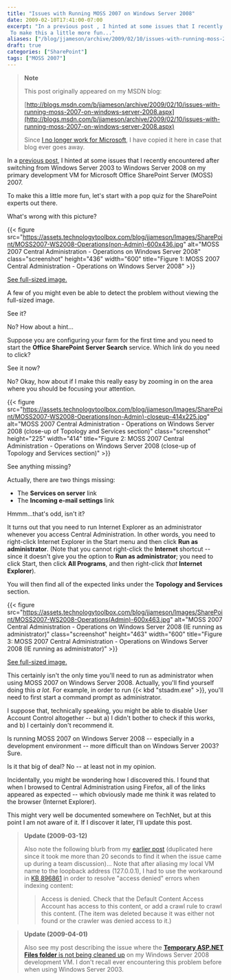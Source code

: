 ```yaml
---
title: "Issues with Running MOSS 2007 on Windows Server 2008"
date: 2009-02-10T17:41:00-07:00
excerpt: "In a previous post , I hinted at some issues that I recently encountered after switching from Windows Server 2003 to Windows Server 2008 on my primary development VM for Microsoft Office SharePoint Server (MOSS) 2007. 
 To make this a little more fun..."
aliases: ["/blog/jjameson/archive/2009/02/10/issues-with-running-moss-2007-on-windows-server-2008.aspx"]
draft: true
categories: ["SharePoint"]
tags: ["MOSS 2007"]
---
```


> **Note**
>
> This post originally appeared on my MSDN blog:
>
> [http://blogs.msdn.com/b/jjameson/archive/2009/02/10/issues-with-running-moss-2007-on-windows-server-2008.aspx](http://blogs.msdn.com/b/jjameson/archive/2009/02/10/issues-with-running-moss-2007-on-windows-server-2008.aspx)
>
> Since [I no longer work for Microsoft](/blog/jjameson/2011/09/02/last-day-with-microsoft), I have copied it here in case that blog ever goes away.

In a [previous post](/blog/jjameson/2009/01/23/error-installing-moss-2007-december-cumulative-update), I hinted at some issues that I recently encountered after switching from Windows Server 2003 to Windows Server 2008 on my primary development VM for Microsoft Office SharePoint Server (MOSS) 2007.

To make this a little more fun, let's start with a pop quiz for the SharePoint experts out there.

What's wrong with this picture?

{{< figure src="https://assets.technologytoolbox.com/blog/jjameson/Images/SharePoint/MOSS2007-WS2008-Operations(non-Admin)-600x436.jpg" alt="MOSS 2007 Central Administration - Operations on Windows Server 2008" class="screenshot" height="436" width="600" title="Figure 1: MOSS 2007 Central Administration - Operations on Windows Server 2008" >}}

[See full-sized image.](https://assets.technologytoolbox.com/blog/jjameson/Images/SharePoint/MOSS2007-WS2008-Operations%28non-Admin%29-1024x744.jpg)

A few of you might even be able to detect the problem without viewing the full-sized image.

See it?

No? How about a hint...

Suppose you are configuring your farm for the first time and you need to start the **Office SharePoint Server Search** service. Which link do you need to click?

See it now?

No? Okay, how about if I make this really easy by zooming in on the area where you should be focusing your attention.

{{< figure src="https://assets.technologytoolbox.com/blog/jjameson/Images/SharePoint/MOSS2007-WS2008-Operations(non-Admin)-closeup-414x225.jpg" alt="MOSS 2007 Central Administration - Operations on Windows Server 2008 (close-up of Topology and Services section)" class="screenshot" height="225" width="414" title="Figure 2: MOSS 2007 Central Administration - Operations on Windows Server 2008 (close-up of Topology and Services section)" >}}

See anything missing?

Actually, there are two things missing:

- The **Services on server** link
- The **Incoming e-mail settings** link

Hmmm...that's odd, isn't it?

It turns out that you need to run Internet Explorer as an administrator whenever you access Central Administration. In other words, you need to right-click Internet Explorer in the Start menu and then click **Run as administrator**. (Note that you cannot right-click the **Internet** shortcut -- since it doesn't give you the option to **Run as administrator**; you need to click Start, then click **All Programs**, and then right-click *that* **Internet Explorer**).

You will then find all of the expected links under the **Topology and Services** section.

{{< figure src="https://assets.technologytoolbox.com/blog/jjameson/Images/SharePoint/MOSS2007-WS2008-Operations(Admin)-600x463.jpg" alt="MOSS 2007 Central Administration - Operations on Windows Server 2008 (IE running as administrator)" class="screenshot" height="463" width="600" title="Figure 3: MOSS 2007 Central Administration - Operations on Windows Server 2008 (IE running as administrator)" >}}

[See full-sized image.](https://assets.technologytoolbox.com/blog/jjameson/Images/SharePoint/MOSS2007-WS2008-Operations%28Admin%29-1027x792.jpg)

This certainly isn't the only time you'll need to run as administrator when using MOSS 2007 on Windows Server 2008. Actually, you'll find yourself doing this *a lot*. For example, in order to run {{< kbd "stsadm.exe" >}}, you'll need to first start a command prompt as administrator.

I suppose that, technically speaking, you might be able to disable User Account Control altogether -- but a) I didn't bother to check if this works, and b) I certainly don't recommend it.

Is running MOSS 2007 on Windows Server 2008 -- especially in a development environment -- more difficult than on Windows Server 2003? Sure.

Is it that big of deal? No -- at least not in my opinion.

Incidentally, you might be wondering how I discovered this. I found that when I browsed to Central Administration using Firefox, all of the links appeared as expected -- which obviously made me think it was related to the browser (Internet Explorer).

This might very well be documented somewhere on TechNet, but at this point I am not aware of it. If I discover it later, I'll update this post.

> **Update (2009-03-12)**
>
> Also note the following blurb from my [earlier post](/blog/jjameson/2009/01/15/sharepoint-configuration-wizard-hangs-with-ipv6-address) (duplicated here since it took me more than 20 seconds to find it when the issue came up during a team discussion)...
> Note that after aliasing my local VM name to the loopback address (127.0.0.1), I had to use the workaround in [KB 896861](http://support.microsoft.com/kb/896861) in order to resolve "access denied" errors when indexing content:
>
> > Access is denied. Check that the Default Content Access Account has access to this content, or add a crawl rule to crawl this content. (The item was deleted because it was either not found or the crawler was denied access to it.)

> **Update (2009-04-01)**
>
> Also see my post describing the issue where the [**Temporary ASP.NET Files folder** is not being cleaned up](/blog/jjameson/2009/04/01/temporary-asp-net-files-are-not-deleted) on my Windows Server 2008 development VM. I don't recall ever encountering this problem before when using Windows Server 2003.

